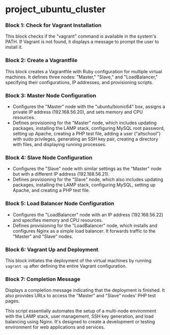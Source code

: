 # project_ubuntu_cluster


### Block 1: Check for Vagrant Installation

This block checks if the "vagrant" command is available in the system's PATH. If Vagrant is not found, it displays a message to prompt the user to install it.

### Block 2: Create a Vagrantfile

This block creates a Vagrantfile with Ruby configuration for multiple virtual machines. It defines three nodes: "Master," "Slave," and "LoadBalancer," specifying their configurations, IP addresses, and provisioning scripts.

### Block 3: Master Node Configuration

- Configures the "Master" node with the "ubuntu/bionic64" box, assigns a private IP address (192.168.56.20), and sets memory and CPU resources.
- Defines provisioning for the "Master" node, which includes updating packages, installing the LAMP stack, configuring MySQL root password, setting up Apache, creating a PHP test file, adding a user ("altschool") with sudo privileges, generating an SSH key pair, creating a directory with files, and displaying running processes.

### Block 4: Slave Node Configuration

- Configures the "Slave" node with similar settings as the "Master" node but with a different IP address (192.168.56.21).
- Defines provisioning for the "Slave" node, which also includes updating packages, installing the LAMP stack, configuring MySQL, setting up Apache, and creating a PHP test file.

### Block 5: Load Balancer Node Configuration

- Configures the "LoadBalancer" node with an IP address (192.168.56.22) and specifies memory and CPU resources.
- Defines provisioning for the "LoadBalancer" node, which installs and configures Nginx as a simple load balancer. It forwards traffic to the "Master" and "Slave" nodes.

### Block 6: Vagrant Up and Deployment

This block initiates the deployment of the virtual machines by running `vagrant up` after defining the entire Vagrant configuration.

### Block 7: Completion Message

Displays a completion message indicating that the deployment is finished. It also provides URLs to access the "Master" and "Slave" nodes' PHP test pages.

This script essentially automates the setup of a multi-node environment with the LAMP stack, user management, SSH key generation, and load balancing using Nginx. It's designed to create a development or testing environment for web applications and services.
